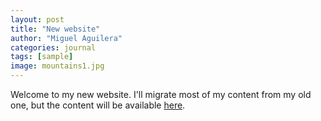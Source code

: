 ```yaml
---
layout: post
title: "New website"
author: "Miguel Aguilera"
categories: journal
tags: [sample]
image: mountains1.jpg
---
```


Welcome to my new website. I'll migrate most of my content from my old one, but the content will be available [here](https://maguilera0.wordpress.com).
